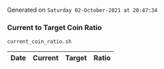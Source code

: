 Generated on `Saturday 02-October-2021 at 20:47:34`

### Current to Target Coin Ratio
`current_coin_ratio.sh`

Date|Current|Target|Ratio
---|---|---|---
